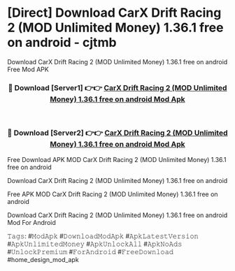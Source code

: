 # [Direct] Download CarX Drift Racing 2 (MOD Unlimited Money) 1.36.1 free on android - cjtmb
Download CarX Drift Racing 2 (MOD Unlimited Money) 1.36.1 free on android Free Mod APK

<div align="center">
<h3>🔴 Download [Server1] 👉👉 <a href="https://apk-comot.site?title=CarX_Drift_Racing_2_(MOD_Unlimited_Money)_1.36.1_free_on_android">CarX Drift Racing 2 (MOD Unlimited Money) 1.36.1 free on android Mod Apk</a></h3><br>

<h3>🔴 Download [Server2] 👉👉 <a href="https://apk-comot.site?title=CarX_Drift_Racing_2_(MOD_Unlimited_Money)_1.36.1_free_on_android">CarX Drift Racing 2 (MOD Unlimited Money) 1.36.1 free on android Mod Apk</a></h3>
</div>


Free Download APK MOD CarX Drift Racing 2 (MOD Unlimited Money) 1.36.1 free on android

Download CarX Drift Racing 2 (MOD Unlimited Money) 1.36.1 free on android 

Free APK MOD CarX Drift Racing 2 (MOD Unlimited Money) 1.36.1 free on android 

Download CarX Drift Racing 2 (MOD Unlimited Money) 1.36.1 free on android Mod For Android

𝚃𝚊𝚐𝚜: #𝙼𝚘𝚍𝙰𝚙𝚔 #𝙳𝚘𝚠𝚗𝚕𝚘𝚊𝚍𝙼𝚘𝚍𝙰𝚙𝚔 #𝙰𝚙𝚔𝙻𝚊𝚝𝚎𝚜𝚝𝚅𝚎𝚛𝚜𝚒𝚘𝚗 #𝙰𝚙𝚔𝚄𝚗𝚕𝚒𝚖𝚒𝚝𝚎𝚍𝙼𝚘𝚗𝚎𝚢 #𝙰𝚙𝚔𝚄𝚗𝚕𝚘𝚌𝚔𝙰𝚕𝚕 #𝙰𝚙𝚔𝙽𝚘𝙰𝚍𝚜 #𝚄𝚗𝚕𝚘𝚌𝚔𝙿𝚛𝚎𝚖𝚒𝚞𝚖 #𝙵𝚘𝚛𝙰𝚗𝚍𝚛𝚘𝚒𝚍 #𝙵𝚛𝚎𝚎𝙳𝚘𝚠𝚗𝚕𝚘𝚊𝚍 #home_design_mod_apk